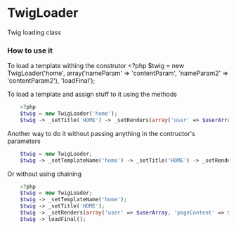 # TwigLoader
Twig loading class
### How to use it
To load a template withing the construtor
    <?php
    $twig = new TwigLoader('home', array('nameParam' => 'contentParam', 'nameParam2' => 'contentParam2'), 'loadFinal');

To load a template and assign stuff to it using the methods
```php
    <?php
    $twig = new TwigLoader('home');
    $twig -> _setTitle('HOME') -> _setRenders(array('user' => $userArray, 'pageContent' => $content)) -> loadFinal();
```

Another way to do it without passing anything in the contructor's parameters
```php
    $twig = new TwigLoader;
    $twig -> _setTemplateName('home') -> _setTitle('HOME') -> _setRenders(array('user' => $userArray, 'pageContent' => $content)) -> loadFinal();
```

Or without using chaining
```php
    <?php
    $twig = new TwigLoader;
    $twig -> _setTemplateName('home');
    $twig -> _setTitle('HOME');
    $twig -> _setRenders(array('user' => $userArray, 'pageContent' => $content));
    $twig -> loadFinal();
```
